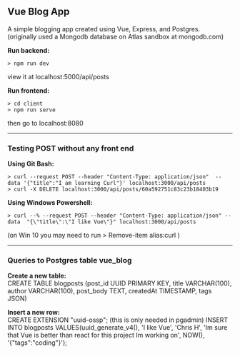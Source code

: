 ## Vue Blog App
A simple blogging app created using Vue, Express, and Postgres.  
(originally used a Mongodb database on Atlas sandbox at mongodb.com)


**Run backend:**
```console
> npm run dev  
```
view it at localhost:5000/api/posts  


**Run frontend:**
```console
> cd client  
> npm run serve  
```
then go to localhost:8080  


---

### Testing POST without any front end  
**Using Git Bash:**
```console
> curl --request POST --header "Content-Type: application/json"  --data '{"title":"I am learning Curl"}' localhost:3000/api/posts  
> curl -X DELETE localhost:3000/api/posts/60a592751c83c23b18403b19
```

**Using Windows Powershell:**
```console
> curl --% --request POST --header "Content-Type: application/json" --data  "{\"title\":\"I like Vue\"}" localhost:3000/api/posts  
```
(on Win 10 you may need to run > Remove-item alias:curl )  


---

### Queries to Postgres table vue_blog

**Create  a new table:**  
CREATE TABLE blogposts (post_id UUID PRIMARY KEY, title VARCHAR(100), author VARCHAR(100), post_body TEXT, createdAt TIMESTAMP, tags JSON)  

**Insert a new row:**  
CREATE EXTENSION "uuid-ossp";  (this is only needed in pgadmin)
INSERT INTO blogposts VALUES(uuid_generate_v4(), 'I like Vue', 'Chris H', 'Im sure that Vue is better than react for this project Im working on', NOW(), '{"tags":"coding"}');



